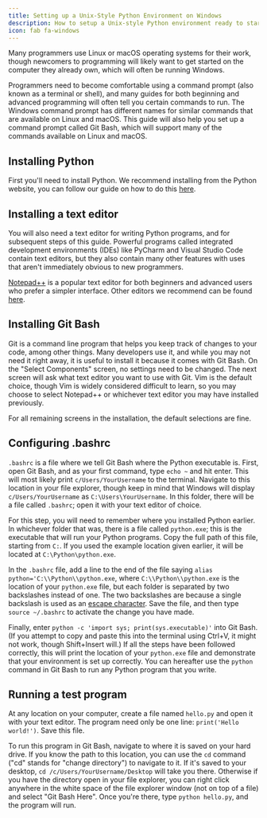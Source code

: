 ```yaml
---
title: Setting up a Unix-Style Python Environment on Windows
description: How to setup a Unix-style Python environment ready to start coding in
icon: fab fa-windows
---
```


Many programmers use Linux or macOS operating systems for their work, though newcomers to programming will likely want
to get started on the computer they already own, which will often be running Windows.

Programmers need to become comfortable using a command prompt (also known as a terminal or shell), and many guides for
both beginning and advanced programming will often tell you certain commands to run. The Windows command prompt has
different names for similar commands that are available on Linux and macOS. This guide will also help you set up a
command prompt called Git Bash, which will support many of the commands available on Linux and macOS.

## Installing Python

First you'll need to install Python. We recommend installing from the Python website, you can follow our guide on how to
do this [here](../installing-and-using-python).

## Installing a text editor

You will also need a text editor for writing Python programs, and for subsequent steps of this guide. Powerful programs
called integrated development environments (IDEs) like PyCharm and Visual Studio Code contain text editors, but they
also contain many other features with uses that aren't immediately obvious to new programmers.

[Notepad++](https://notepad-plus-plus.org/) is a popular text editor for both beginners and advanced users who prefer a
simpler interface. Other editors we recommend can be found [here](https://pythondiscord.com/resources/tools/#editors).

## Installing Git Bash

Git is a command line program that helps you keep track of changes to your code, among other things. Many developers use
it, and while you may not need it right away, it is useful to install it because it comes with Git Bash. On the "Select
Components" screen, no settings need to be changed. The next screen will ask what text editor you want to use with Git.
Vim is the default choice, though Vim is widely considered difficult to learn, so you may choose to select Notepad++ or
whichever text editor you may have installed previously.

For all remaining screens in the installation, the default selections are fine.

## Configuring .bashrc

`.bashrc` is a file where we tell Git Bash where the Python executable is. First, open Git Bash, and as your first
command, type `echo ~` and hit enter. This will most likely print `c/Users/YourUsername` to the terminal. Navigate to
this location in your file explorer, though keep in mind that Windows will display `c/Users/YourUsername` as
`C:\Users\YourUsername`. In this folder, there will be a file called `.bashrc`; open it with your text editor of choice.

For this step, you will need to remember where you installed Python earlier. In whichever folder that was, there is a
file called `python.exe`; this is the executable that will run your Python programs. Copy the full path of this file,
starting from `C:`. If you used the example location given earlier, it will be located at `C:\Python\python.exe`.

In the `.bashrc` file, add a line to the end of the file saying `alias python='C:\\Python\\python.exe`, where
`C:\\Python\\python.exe` is the location of your `python.exe` file, but each folder is separated by two backslashes
instead of one. The two backslashes are because a single backslash is used as an [escape
character](https://en.wikipedia.org/wiki/Escape_character). Save the file, and then type `source ~/.bashrc` to activate
the change you have made.

Finally, enter `python -c 'import sys; print(sys.executable)'` into Git Bash. (If you attempt to copy and paste this
into the terminal using Ctrl+V, it might not work, though Shift+Insert will.) If all the steps have been followed
correctly, this will print the location of your `python.exe` file and demonstrate that your environment is set up
correctly. You can hereafter use the `python` command in Git Bash to run any Python program that you write.

## Running a test program

At any location on your computer, create a file named `hello.py` and open it with your text editor. The program need
only be one line: `print('Hello world!')`. Save this file.

To run this program in Git Bash, navigate to where it is saved on your hard drive. If you know the path to this
location, you can use the `cd` command ("cd" stands for "change directory") to navigate to it. If it's saved to your
desktop, `cd /c/Users/YourUsername/Desktop` will take you there. Otherwise if you have the directory open in your file
explorer, you can right click anywhere in the white space of the file explorer window (not on top of a file) and select
"Git Bash Here". Once you're there, type `python hello.py`, and the program will run.

<!-- dg:TODO? Mention WSL2? -->
